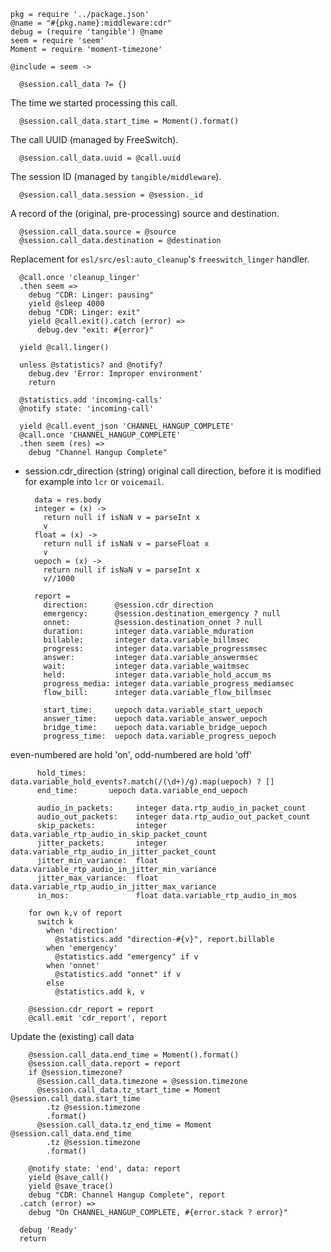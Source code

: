     pkg = require '../package.json'
    @name = "#{pkg.name}:middleware:cdr"
    debug = (require 'tangible') @name
    seem = require 'seem'
    Moment = require 'moment-timezone'

    @include = seem ->

      @session.call_data ?= {}

The time we started processing this call.

      @session.call_data.start_time = Moment().format()

The call UUID (managed by FreeSwitch).

      @session.call_data.uuid = @call.uuid

The session ID (managed by `tangible/middleware`).

      @session.call_data.session = @session._id

A record of the (original, pre-processing) source and destination.

      @session.call_data.source = @source
      @session.call_data.destination = @destination

Replacement for `esl/src/esl:auto_cleanup`'s `freeswitch_linger` handler.

      @call.once 'cleanup_linger'
      .then seem =>
        debug "CDR: Linger: pausing"
        yield @sleep 4000
        debug "CDR: Linger: exit"
        yield @call.exit().catch (error) =>
          debug.dev "exit: #{error}"

      yield @call.linger()

      unless @statistics? and @notify?
        debug.dev 'Error: Improper environment'
        return

      @statistics.add 'incoming-calls'
      @notify state: 'incoming-call'

      yield @call.event_json 'CHANNEL_HANGUP_COMPLETE'
      @call.once 'CHANNEL_HANGUP_COMPLETE'
      .then seem (res) =>
        debug "Channel Hangup Complete"

* session.cdr_direction (string) original call direction, before it is modified for example into `lcr` or `voicemail`.

        data = res.body
        integer = (x) ->
          return null if isNaN v = parseInt x
          v
        float = (x) ->
          return null if isNaN v = parseFloat x
          v
        uepoch = (x) ->
          return null if isNaN v = parseInt x
          v//1000

        report =
          direction:      @session.cdr_direction
          emergency:      @session.destination_emergency ? null
          onnet:          @session.destination_onnet ? null
          duration:       integer data.variable_mduration
          billable:       integer data.variable_billmsec
          progress:       integer data.variable_progressmsec
          answer:         integer data.variable_answermsec
          wait:           integer data.variable_waitmsec
          held:           integer data.variable_hold_accum_ms
          progress_media: integer data.variable_progress_mediamsec
          flow_bill:      integer data.variable_flow_billmsec

          start_time:     uepoch data.variable_start_uepoch
          answer_time:    uepoch data.variable_answer_uepoch
          bridge_time:    uepoch data.variable_bridge_uepoch
          progress_time:  uepoch data.variable_progress_uepoch

even-numbered are hold 'on', odd-numbered are hold 'off'

          hold_times:     data.variable_hold_events?.match(/(\d+)/g).map(uepoch) ? []
          end_time:       uepoch data.variable_end_uepoch

          audio_in_packets:     integer data.rtp_audio_in_packet_count
          audio_out_packets:    integer data.rtp_audio_out_packet_count
          skip_packets:         integer data.variable_rtp_audio_in_skip_packet_count
          jitter_packets:       integer data.variable_rtp_audio_in_jitter_packet_count
          jitter_min_variance:  float data.variable_rtp_audio_in_jitter_min_variance
          jitter_max_variance:  float data.variable_rtp_audio_in_jitter_max_variance
          in_mos:               float data.variable_rtp_audio_in_mos

        for own k,v of report
          switch k
            when 'direction'
              @statistics.add "direction-#{v}", report.billable
            when 'emergency'
              @statistics.add "emergency" if v
            when 'onnet'
              @statistics.add "onnet" if v
            else
              @statistics.add k, v

        @session.cdr_report = report
        @call.emit 'cdr_report', report

Update the (existing) call data

        @session.call_data.end_time = Moment().format()
        @session.call_data.report = report
        if @session.timezone?
          @session.call_data.timezone = @session.timezone
          @session.call_data.tz_start_time = Moment @session.call_data.start_time
            .tz @session.timezone
            .format()
          @session.call_data.tz_end_time = Moment @session.call_data.end_time
            .tz @session.timezone
            .format()

        @notify state: 'end', data: report
        yield @save_call()
        yield @save_trace()
        debug "CDR: Channel Hangup Complete", report
      .catch (error) =>
        debug "On CHANNEL_HANGUP_COMPLETE, #{error.stack ? error}"

      debug 'Ready'
      return
